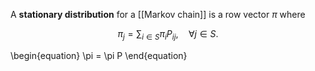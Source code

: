 A **stationary distribution** for a [[Markov chain]] is a row vector $\pi$ where

$$
\pi_j = \sum_{i \in S} \pi_i P_{ij}, \quad \forall j\in S.
$$

\begin{equation}
\pi = \pi P
\end{equation}